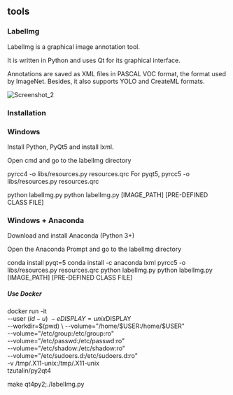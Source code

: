 ## tools

### LabelImg

LabelImg is a graphical image annotation tool.

It is written in Python and uses Qt for its graphical interface.

Annotations are saved as XML files in PASCAL VOC format, the format used by ImageNet. Besides, it also supports YOLO and CreateML formats.

![Screenshot_2](https://user-images.githubusercontent.com/69525078/144937095-55c6ff96-558a-4694-8ff9-61ff0845c491.png)


### Installation

### Windows
Install Python, PyQt5 and install lxml.

Open cmd and go to the labelImg directory

pyrcc4 -o libs/resources.py resources.qrc
For pyqt5, pyrcc5 -o libs/resources.py resources.qrc

python labelImg.py
python labelImg.py [IMAGE_PATH] [PRE-DEFINED CLASS FILE]
### Windows + Anaconda
Download and install Anaconda (Python 3+)

Open the Anaconda Prompt and go to the labelImg directory

conda install pyqt=5
conda install -c anaconda lxml
pyrcc5 -o libs/resources.py resources.qrc
python labelImg.py
python labelImg.py [IMAGE_PATH] [PRE-DEFINED CLASS FILE]

##### Use Docker

docker run -it \
--user $(id -u) \
-e DISPLAY=unix$DISPLAY \
--workdir=$(pwd) \
--volume="/home/$USER:/home/$USER" \
--volume="/etc/group:/etc/group:ro" \
--volume="/etc/passwd:/etc/passwd:ro" \
--volume="/etc/shadow:/etc/shadow:ro" \
--volume="/etc/sudoers.d:/etc/sudoers.d:ro" \
-v /tmp/.X11-unix:/tmp/.X11-unix \
tzutalin/py2qt4

make qt4py2;./labelImg.py




